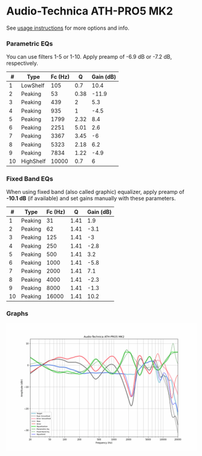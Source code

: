 # Audio-Technica ATH-PRO5 MK2
See [usage instructions](https://github.com/jaakkopasanen/AutoEq#usage) for more options and info.

### Parametric EQs
You can use filters 1-5 or 1-10. Apply preamp of -6.9 dB or -7.2 dB, respectively.

|   # | Type      |   Fc (Hz) |    Q |   Gain (dB) |
|-----|-----------|-----------|------|-------------|
|   1 | LowShelf  |       105 | 0.7  |        10.4 |
|   2 | Peaking   |        53 | 0.38 |       -11.9 |
|   3 | Peaking   |       439 | 2    |         5.3 |
|   4 | Peaking   |       935 | 1    |        -4.5 |
|   5 | Peaking   |      1799 | 2.32 |         8.4 |
|   6 | Peaking   |      2251 | 5.01 |         2.6 |
|   7 | Peaking   |      3367 | 3.45 |        -6   |
|   8 | Peaking   |      5323 | 2.18 |         6.2 |
|   9 | Peaking   |      7834 | 1.22 |        -4.9 |
|  10 | HighShelf |     10000 | 0.7  |         6   |

### Fixed Band EQs
When using fixed band (also called graphic) equalizer, apply preamp of **-10.1 dB** (if available) and set gains manually with these parameters.

|   # | Type    |   Fc (Hz) |    Q |   Gain (dB) |
|-----|---------|-----------|------|-------------|
|   1 | Peaking |        31 | 1.41 |         1.9 |
|   2 | Peaking |        62 | 1.41 |        -3.1 |
|   3 | Peaking |       125 | 1.41 |        -3   |
|   4 | Peaking |       250 | 1.41 |        -2.8 |
|   5 | Peaking |       500 | 1.41 |         3.2 |
|   6 | Peaking |      1000 | 1.41 |        -5.8 |
|   7 | Peaking |      2000 | 1.41 |         7.1 |
|   8 | Peaking |      4000 | 1.41 |        -2.3 |
|   9 | Peaking |      8000 | 1.41 |        -1.3 |
|  10 | Peaking |     16000 | 1.41 |        10.2 |

### Graphs
![](./Audio-Technica%20ATH-PRO5%20MK2.png)
